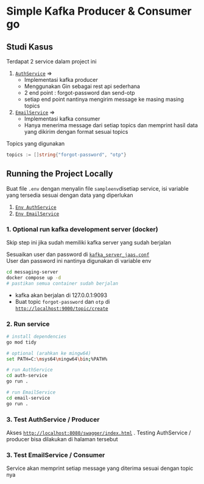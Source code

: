 # Simple Kafka Producer & Consumer go

## Studi Kasus

Terdapat 2 service dalam project ini

1. [`AuthService`](/auth-service) =>
   - Implementasi kafka producer
   - Menggunakan Gin sebagai rest api sederhana
   - 2 end point : forgot-password dan send-otp
   - setiap end point nantinya mengirim message ke masing masing topics
2. [`EmailService`](/email-service) =>
   - Implementasi kafka consumer
   - Hanya menerima message dari setiap topics dan memprint hasil data yang dikirim dengan format sesuai topics

Topics yang digunakan

```go
topics := []string{"forgot-password", "otp"}
```

## Running the Project Locally

Buat file `.env` dengan menyalin file `sampleenv`disetiap service, isi variable yang tersedia sesuai dengan data yang diperlukan

1. [`Env AuthService`](/auth-service/sampleenv)
2. [`Env EmailService`](/email-service/sampleenv)

### 1. Optional run kafka development server (docker)

Skip step ini jika sudah memiliki kafka server yang sudah berjalan

Sesuaikan user dan password di [`kafka_server_jaas.conf`](/messaging-server/kafka_server_jaas.conf)<br>
User dan password ini nantinya digunakan di variable env

```bash
cd messaging-server
docker compose up -d
# pastikan semua container sudah berjalan
```

- kafka akan berjalan di 127.0.0.1:9093
- Buat topic `forgot-password` dan `otp` di [`http://localhost:9000/topic/create`](http://localhost:9000/topic/create)

### 2. Run service

```bash
# install dependencies
go mod tidy

# optional (arahkan ke mingw64)
set PATH=C:\msys64\mingw64\bin;%PATH%

# run AuthService
cd auth-service
go run .

# run EmailService
cd email-service
go run .

```

### 3. Test AuthService / Producer

Akses [`http://localhost:8080/swagger/index.html`](http://localhost:8080/swagger/index.html) . Testing AuthService / producer bisa dilakukan di halaman tersebut

### 3. Test EmailService / Consumer

Service akan memprint setiap message yang diterima sesuai dengan topic nya
